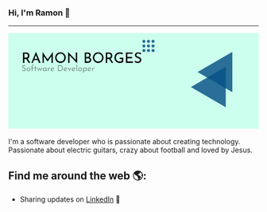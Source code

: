 ### Hi, I'm Ramon 👋
<hr>

<img src="GitHubBG.png" class="ndfHFb-c4YZDc-HiaYvf-RJLb9c" alt="Exibindo GitHubBG.png" aria-hidden="true">

<p>I'm a software developer who is passionate about creating technology. Passionate about electric guitars, crazy about football and loved by Jesus.</p>

## Find me around the web 🌎:
- Sharing updates on <a href="https://www.linkedin.com/in/ramonbsales/">LinkedIn</a> 💼
<!--
**ramonborges15/ramonborges15** is a ✨ _special_ ✨ repository because its `README.md` (this file) appears on your GitHub profile.

Here are some ideas to get you started:

- 🔭 I’m currently working on ...
- 🌱 I’m currently learning ...
- 👯 I’m looking to collaborate on ...
- 🤔 I’m looking for help with ...
- 💬 Ask me about ...
- 📫 How to reach me: ...
- 😄 Pronouns: ...
- ⚡ Fun fact: ...
-->
